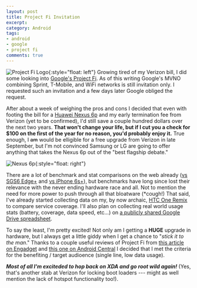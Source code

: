 ```yaml
---
layout: post
title: Project Fi Invitation
excerpt:
category: Android
tags:
- android
- google
- project fi
comments: true
---
```

![Project Fi 
Logo](http://octoba.jp/wp-content/uploads/2015/04/20150423-fi-icon.png){:style="float: 
left"} Growing tired of my Verizon bill, I did some 
looking into [Google's Project Fi](fi.google.com).  As of 
this writing Google's MVNO combining Sprint, T-Mobile, and 
WiFi networks is still invitation only.  I requested such 
an invitation and a few days later Google obliged the 
request.

After 
about a week of weighing the pros and cons I decided 
that even with footing the bill for a [Huawei Nexus 
6p](https://store.google.com/product/nexus_6p) and my early 
termination fee from Verizon (yet to be confirmed), I'd 
still save a couple hundred dollars over the next two 
years.  **That won't change your life, but if I cut  you a 
check for $100 on the first of the year for no reason, 
you'd probably enjoy it.**  True enough, I ~~am~~ would be 
elligible for a free upgrade from Verizon in late 
September, but I'm not convinced Samsung or LG are going to 
offer anything that takes the Nexus 6p out of the "best 
flagship debate."

![Nexus
6p](http://ecx.images-amazon.com/images/I/61-pQEuWQaL._SX425_.jpg){:style="float:
right"}

There 
are a lot of benchmark and stat comparisons on the 
web already ([vs SGS6 
Edge+](https://www.androidpit.com/samsung-galaxy-s6-edge-plus-vs-nexus-6p-comparison) 
and [vs iPhone 
6s+](http://www.androidcentral.com/nexus-6p-versus-iphone-6s-plus)), 
but benchmarks have long since lost their relevance with 
the never ending hardware race and all.  Not to mention the 
need for more power to push through all that bloatware 
(*cough!)   That said, I've already started collecting data 
on my, by now archaic, [HTC One 
Remix](http://www.androidcentral.com/nexus-6p-versus-iphone-6s-plus) 
to compare service coverage.  I'll also plan on collecting 
real world usage stats (battery, coverage, data 
speed, etc...) on [a 
publicly shared Google Drive 
spreadsheet](https://docs.google.com/spreadsheets/d/1LRLNCjorZRZhR7dXDEX930pN1qOU0WpHueKJNh1zFOU/edit?usp=sharing).

To say the least, I'm pretty excited!  Not only am I 
getting a **HUGE** upgrade in hardware, but I always get 
a little giddy when I get a chance to "*stick it to the 
man*."  Thanks to a couple useful reviews of Project Fi 
from [this article on 
Engadget](http://www.engadget.com/2015/12/04/google-project-fi/) 
and [this one on Android 
Central](http://www.androidcentral.com/project-fi-isnt-me-yet-its-still-really-good) 
I decided that I met the criteria for the benefiting / 
target audioence (single line, low data usage).

***Most of all I'm exciteded to hop back on XDA and go root 
wild again!***  (Yes, that's another stab at Verizon for 
locking boot loaders --- might as well mention the lack of 
hotspot functionality too!).
